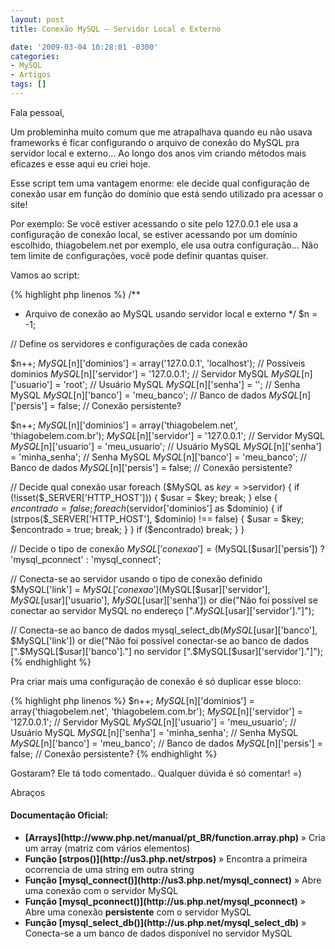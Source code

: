 ```yaml
---
layout: post
title: Conexão MySQL – Servidor Local e Externo

date: '2009-03-04 10:28:01 -0300'
categories:
- MySQL
- Artigos
tags: []
---
```

Fala pessoal,

Um probleminha muito comum que me atrapalhava quando eu não usava frameworks é ficar configurando o arquivo de conexão do MySQL pra servidor local e externo... Ao longo dos anos vim criando métodos mais eficazes e esse aqui eu criei hoje.

Esse script tem uma vantagem enorme: ele decide qual configuração de conexão usar em função do domínio que está sendo utilizado pra acessar o site!

Por exemplo: Se você estiver acessando o site pelo 127.0.0.1 ele usa a configuração de conexão local, se estiver acessando por um domínio escolhido, thiagobelem.net por exemplo, ele usa outra configuração... Não tem limite de configurações, você pode definir quantas quiser.

Vamos ao script:


{% highlight php linenos %}
/**
*  Arquivo de conexão ao MySQL usando servidor local e externo
*/
$n = -1;

// Define os servidores e configurações de cada conexão

$n++;
$MySQL[$n]['dominios']  = array('127.0.0.1', 'localhost'); // Possíveis dominios
$MySQL[$n]['servidor']  = '127.0.0.1'; // Servidor MySQL
$MySQL[$n]['usuario']   = 'root'; // Usuário MySQL
$MySQL[$n]['senha']     = ''; // Senha MySQL
$MySQL[$n]['banco']     = 'meu_banco'; // Banco de dados
$MySQL[$n]['persis']    = false; // Conexão persistente?

$n++;
$MySQL[$n]['dominios']  = array('thiagobelem.net', 'thiagobelem.com.br');
$MySQL[$n]['servidor']  = '127.0.0.1'; // Servidor MySQL
$MySQL[$n]['usuario']   = 'meu_usuario'; // Usuário MySQL
$MySQL[$n]['senha']     = 'minha_senha'; // Senha MySQL
$MySQL[$n]['banco']     = 'meu_banco'; // Banco de dados
$MySQL[$n]['persis']    = false; // Conexão persistente?

// Decide qual conexão usar
foreach ($MySQL as $key=>$servidor) {
    if (!isset($_SERVER['HTTP_HOST'])) {
        $usar = $key;
        break;
    } else {
        $encontrado = false;
        foreach ($servidor['dominios'] as $dominio) {
            if (strpos($_SERVER['HTTP_HOST'], $dominio) !== false) {
              $usar = $key;
              $encontrado = true;
              break;
            }
        }
        if ($encontrado)
            break;
    }
}

// Decide o tipo de conexão
$MySQL['conexao'] = ($MySQL[$usar]['persis']) ? 'mysql_pconnect' : 'mysql_connect';

// Conecta-se ao servidor usando o tipo de conexão definido
$MySQL['link'] = $MySQL['conexao']($MySQL[$usar]['servidor'], $MySQL[$usar]['usuario'], $MySQL[$usar]['senha']) or die("Não foi possível se conectar ao servidor MySQL no endereço [".$MySQL[$usar]['servidor']."]");

// Conecta-se ao banco de dados
mysql_select_db($MySQL[$usar]['banco'], $MySQL['link']) or die("Não foi possível conectar-se ao banco de dados [".$MySQL[$usar]['banco']."] no servidor [".$MySQL[$usar]['servidor']."]");
{% endhighlight %}

Pra criar mais uma configuração de conexão é só duplicar esse bloco:


{% highlight php linenos %}
$n++;
$MySQL[$n]['dominios']  = array('thiagobelem.net', 'thiagobelem.com.br');
$MySQL[$n]['servidor']  = '127.0.0.1'; // Servidor MySQL
$MySQL[$n]['usuario']   = 'meu_usuario'; // Usuário MySQL
$MySQL[$n]['senha']     = 'minha_senha'; // Senha MySQL
$MySQL[$n]['banco']     = 'meu_banco'; // Banco de dados
$MySQL[$n]['persis']    = false; // Conexão persistente?
{% endhighlight %}

Gostaram? Ele tá todo comentado.. Qualquer dúvida é só comentar! =)

Abraços

<h4>Documentação Oficial:</h4>
<ul>
<li><strong>[Arrays](http://www.php.net/manual/pt_BR/function.array.php)</strong> » Cria um array (matriz com vários elementos)</li>
<li><strong>Função [strpos()](http://us3.php.net/strpos)</strong> » Encontra a primeira ocorrencia de uma string em outra string</li>
<li><strong>Função [mysql_connect()](http://us3.php.net/mysql_connect)</strong> » Abre uma conexão com o servidor MySQL</li>
<li><strong>Função [mysql_pconnect()](http://us.php.net/mysql_pconnect)</strong> » Abre uma conexão <strong>persistente</strong> com o servidor MySQL</li>
<li><strong>Função [mysql_select_db()](http://us.php.net/mysql_select_db)</strong> » Conecta-se a um banco de dados disponível no servidor MySQL</li>
</ul>
